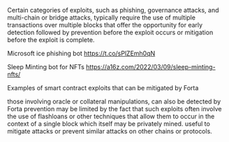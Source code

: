 

Certain categories of exploits, such as phishing, governance attacks, and multi-chain or bridge attacks, typically require the use of multiple transactions over multiple blocks that offer the opportunity for early detection followed by prevention before the exploit occurs or mitigation before the exploit is complete.

 Microsoft ice phishing bot 
https://t.co/sPlZEmh0qN

 Sleep Minting bot for NFTs
https://a16z.com/2022/03/09/sleep-minting-nfts/



Examples of smart contract exploits that can be mitigated by Forta

those involving oracle or collateral manipulations, can also be detected by Forta
 prevention may be limited by the fact that such exploits often involve the use of flashloans or other techniques that allow them to occur in the context of a single block which itself may be privately mined. 
 useful to mitigate attacks or prevent similar attacks on other chains or protocols.


